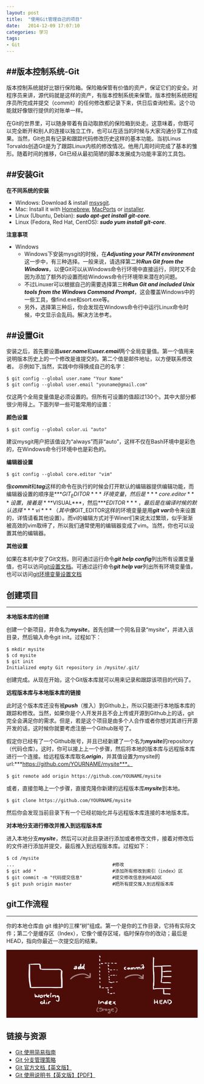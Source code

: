 ```yaml
---
layout: post
title:  "使用Git管理自己的项目"
date:   2014-12-09 17:07:10
categories: 学习
tags:
- Git
---
```

##版本控制系统-Git
---
版本控制系统就好比银行保险箱。保险箱保管有价值的资产，保证它们的安全。对程序员来讲，源代码就是这样的资产，有版本控制系统来保管。版本控制系统把程序员所完成并提交（commit）的任何修改都记录下来，供日后查询检索。这个功能就好像银行提供的对账单一样。

在Git的世界里，可以随身带着有自动取款机的保险箱到处走。这意味着，你既可以完全断开和别人的连接以独立工作，也可以在适当的时候与大家沟通分享工作成果。当然，Git也具有记录和跟踪代码修改历史这样的基本功能。当初Linus Torvalds创造Git是为了跟踪Linux内核的修改情况。他用几周时间完成了基本的雏形。随着时间的推移，Git已经从最初简陋的脚本发展成为功能丰富的工具包。

##安装Git
---
**在不同系统的安装**

- Windows: Download & install [msysgit](http://msysgit.github.io/).
- Mac: Install it with [Homebrew](http://brew.sh/), [MacPorts](http://www.macports.org/) or [installer](http://code.google.com/p/git-osx-installer/).
- Linux (Ubuntu, Debian): ***sudo apt-get install git-core***.
- Linux (Fedora, Red Hat, CentOS): ***sudo yum install git-core***.

**注意事项**

* Windows
    * Windows下安装mysgit的时候，在***Adjusting your PATH environment***这一步中，有三种选择。一般来说，请选择第二种***Run Git from the Windows***，以便Git可以从Windows命令行环境中直接运行，同时又不会因为添加了额外的设置而给Windows命令行环境带来潜在的问题。
    * 不过Linuxer可以根据自己的需要选择第三种***Run Git and included Unix tools from the Windows Command Prompt***，这会覆盖Windows中的一些工具，像find.exe和sort.exe等。
    * 另外，选择第三种后，你会发现在Windows命令行中运行Linux命令时候，中文显示会乱码。解决方法参考[]()。

##设置Git
---
安装之后，首先要设置***user.name***和***user.email***两个全局变量值。第一个值用来说明版本历史上的一个修改是谁提交的。第二个值是邮件地址，以方便联系修改者。
示例如下,当然，实践中你得换成自己的名字：

    $ git config --global user.name "Your Name"
    $ git config --global user.email "youname@gmail.com"
仅这两个全局变量值是必须设置的。但所有可设置的值超过130个。其中大部分都很少用得上。下面列举一些可能常用的设置：

**颜色设置**
 
    $ git config --global color.ui "auto"    
建议mysgit用户把该值设为“always”而非“auto”，这样不仅在Bash环境中是彩色的，在Windows命令行环境中也是彩色的。

**编辑器设置**

    $ git config --global core.editor "vim"
像***commit***和***tag***这样的命令在执行的时候会打开默认的编辑器提供编辑功能，而编辑器设置的顺序是***$GIT_EDITOR***环境变量，然后是***core.editor***设置，接着是***$VISUAL***，然后***$EDITOR***，最后是在编译时候的默认选择***vi***（其中像$GIT_EDITOR这样的环境变量是用***git var***命令来设置的，详情请看其他设置）。而vi的编辑方式对于Winer们来说太过繁琐，似乎渐渐被高效的vim取缔了，所以我们通常使用的编辑器变成了vim。当然，你也可以设置其他的编辑器。


**其他设置**

如果在本机中安了Git文档，则可通过运行命令***git help config***列出所有设置变量值，也可以访问[git设置文档](http://www.kernel.org/pub/software/scm/git/docs/git-config.html#_varibles)。可通过运行命令***git help var***列出所有环境变量值，也可以访问[git环境变量设置文档](http://www.kernel.org/pub/software/scm/git/docs/git-var.html)



## 创建项目
---

**本地版本库的创建**

创建一个新项目，并命名为***mysite***。首先创建一个同名目录“mysite”，并进入该目录，然后输入命令git init。过程如下：

    $ mkdir mysite
    $ cd mysite
    $ git init
    Initialized empty Git repository in /mysite/.git/
    
创建完成。从现在开始，这个Git版本库就可以用来记录和跟踪该项目的代码了。

**远程版本库与本地版本库的链接**

此时这个版本库还没有被***push***（推入）到Github上，所以只能进行本地版本库的跟踪和修改。当然，如果你是个人开发并且不会上传或开源到Github上的话，git完全会满足你的需求。但是，若是这个项目是由多个人合作或者你想对其进行开源开发的话，这时候你就要考虑注册一个Github账号了。

假定你已经有了一个Github账号，并且已经新建了一个名为***mysite***的repository（代码仓库）。这时，你可以接上上一个步骤，然后将本地的版本库与远程版本库进行一个连接。给远程版本库取名***origin***，并其值设置为mysite的url:***https://github.com/YOURNAME/mysite***。
    
    $ git remote add origin https://github.com/YOUNAME/mysite
   

或者，直接忽略上一个步骤，直接克隆你新建的远程版本库***mysite***到本地。

    $ git clone https://github.com/YOURNAME/mysite 
    
然后你会发现当前目录下有一个已经初始化并与远程版本库连接的本地版本库。

**对本地分支进行修改并推入到远程版本库**

进入本地分支***mysite***，然后可以对此目录进行添加或者修改文件，接着对修改后的文件进行添加并提交，最后推入到远程版本库。过程如下：

    $ cd /mysite
    ...                                    #修改
    $ git add *                            #添加所有修改到索引（index）区
    $ git commit -m "代码提交信息"           #提交修改信息到HEAD区  
    $ git push origin master               #把所有提交推入到远程版本库
    

## git工作流程
---
你的本地仓库由 git 维护的三棵“树”组成。第一个是你的工作目录，它持有实际文件；第二个是缓存区（Index），它像个缓存区域，临时保存你的改动；最后是 HEAD，指向你最近一次提交后的结果。

![工作流程](../_images/trees.png)


## 链接与资源


* [Git 使用简易指南](http://www.bootcss.com/p/git-guide/)
* [Git 分支管理策略](http://www.ruanyifeng.com/blog/2012/07/git.html) 
* [Git 官方文档【英文版】](http://git-scm.com/doc)
* [Git 使用说明书【英文版】【PDF】](https://training.github.com/kit/downloads/github-git-cheat-sheet.pdf)
